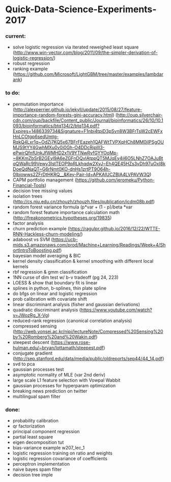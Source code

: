 # Quick-Data-Science-Experiments-2017


### current:
* solve logistic regression via iterated reweighed least square (http://www.win-vector.com/blog/2011/09/the-simpler-derivation-of-logistic-regression/)
* robust regression
* ranking example (https://github.com/Microsoft/LightGBM/tree/master/examples/lambdarank)


### to do:
* permutation importance (http://alexperrier.github.io/jekyll/update/2015/08/27/feature-importance-random-forests-gini-accuracy.html)
(http://oup.silverchair-cdn.com/oup/backfile/Content_public/Journal/bioinformatics/26/10/10.1093/bioinformatics/btq134/2/btq134.pdf?Expires=1486339734&Signature=F1nbi4tpjD3pSvn8W3BFrTsW2cEWFxHnLCOtgp6sedUmtg-RqkQ4Lxr1q~OdZj7KQ5x67BFrFEazeh1QAFWtTVPXqHCh8MM0jlPSgOUMJS9tYY4GwhMXu0v0i0Gh-O4DDcRipIlI3-ePwirQfnfUnkJfWMHD2x1V9YTNwRyfGYYOoMp-~8KKmZbSrB2GEyl9A6eZGFnDQvlAtppQT5MJqEy4ii6O5LNhZ7OAJuBtqQWaRc99Vewy3IstTEOP9pRLkhqdw2XyJ~Eh4QE45HZs3vDh97uOxI8kDoeQdNaQT~G6rNmt0KO-dnHs1zrtPT9O64h-0lbjowws2ZFrDtHKRQ__&Key-Pair-Id=APKAIUCZBIA4LVPAVW3Q)
* CAPM portfolio management (https://github.com/jeromeku/Python-Financial-Tools)
* decision tree missing values
* isolation trees (http://cs.nju.edu.cn/zhouzh/zhouzh.files/publication/icdm08b.pdf)
* random forest variance formula (p*var + (1 - p)/beta *var
* random forest feature importance calculation math (http://freakonometrics.hypotheses.org/19835)
* factor analysis
* churn prediction example (https://ragulpr.github.io/2016/12/22/WTTE-RNN-Hackless-churn-modeling/)
* adaboost vs SVM (https://ucb-mids.s3.amazonaws.com/prod/Machine+Learning/Readings/Week+4/ShortIntroToBoosting.pdf)
* bayesian model averaging & BIC
* kernel density classification & kernel smoothing with different local kernels
* rbf regression & gmm classification
* 1NN curse of dim test w/ b-v tradeoff (pg 24, 223)
* LOESS & show that boundary fit is linear
* splines in python, b-splines, thin plate spline
* do bfgs on linear and logistic regression
* prob calibration with covariate shift
* linear discriminant analysis (fisher and gaussian derivations)
* quadratic discriminant analysis (https://www.youtube.com/watch?v=JWozRg_X-Vg)
* reduced-rank regression (canonical correlation analysis)
* compressed sensing (http://web.yonsei.ac.kr/nipi/lectureNote/Compressed%20Sensing%20by%20Romberg%20and%20Wakin.pdf)
* steepest descent (https://www.rose-hulman.edu/~bryan/lottamath/steepest.pdf)
* conjugate gradient (http://sep.stanford.edu/data/media/public/oldreports/sep44/44_14.pdf)
* svd to pca
* gaussian processes test
* asymptotic normality of MLE (var 2nd deriv)
* large scale L1 feature selection with Vowpal Wabbit
* gaussian processes for hyperparam optimization
* breaking news prediction on twitter
* multilingual spam filter


### done:
* probability calibration
* qr factorization
* principal component regression
* partial least square
* eigen decomposition tut
* bias-variance example w207_lec_1
* logistic regression training on ratio and weights
* logistic regression covariance of coefficients
* perceptron implementation
* naive bayes spam filter
* decision tree imple

